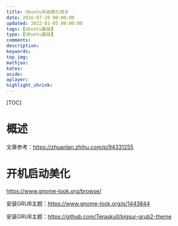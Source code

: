 ```yaml
---
title: Ubuntu系统美化相关
date: 2016-07-20 00:00:00
updated: 2022-01-05 00:00:00
tags: [Ubuntu基础]
type: [Ubuntu基础]
comments: 
description: 
keywords:
top_img:
mathjax:
katex:
aside:
aplayer:
highlight_shrink:
---
```


[TOC]

# 概述

文章参考：https://zhuanlan.zhihu.com/p/94331255



# 开机启动美化

https://www.gnome-look.org/browse/

安装GRUB主题：https://www.gnome-look.org/p/1443844

安装GRUB主题：https://github.com/Teraskull/bigsur-grub2-theme

